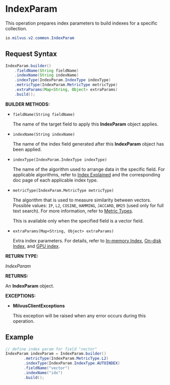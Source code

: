 # IndexParam

This operation prepares index parameters to build indexes for a specific collection.

```java
io.milvus.v2.common.IndexParam
```

## Request Syntax

```java
IndexParam.builder()
    .fieldName(String fieldName)
    .indexName(String indexName)
    .indexType(IndexParam.IndexType indexType)
    .metricType(IndexParam.MetricType metricType)
    .extraParams(Map<String, Object> extraParams)
    .build();
```

**BUILDER METHODS:**

- `fieldName(String fieldName)`

    The name of the target field to apply this **IndexParam** object applies.

- `indexName(String indexName)`

    The name of the index field generated after this **IndexParam** object has been applied.

- `indexType(IndexParam.IndexType indexType)`

    The name of the algorithm used to arrange data in the specific field. For applicable algorithms, refer to [Index Explained](https://milvus.io/docs/index-explained.md) and the corresponding doc page of each applicable index type.

- `metricType(IndexParam.MetricType metricType)`

    The algorithm that is used to measure similarity between vectors. Possible values: `IP`, `L2`, `COSINE`, `HAMMING`, `JACCARD`, `BM25` (used only for full text search). For more information, refer to [Metric Types](https://milvus.io/docs/metric.md).

    This is available only when the specified field is a vector field.

- `extraParams(Map<String, Object> extraParams)`

    Extra index parameters. For details, refer to [In-memory Index](https://milvus.io/docs/index.md), [On-disk Index](https://milvus.io/docs/disk_index.md), and [GPU index](https://milvus.io/docs/gpu_index.md).

**RETURN TYPE:**

*IndexParam*

**RETURNS:**

An **IndexParam** object.

**EXCEPTIONS:**

- **MilvusClientExceptions**

    This exception will be raised when any error occurs during this operation.

## Example

```java
// define index param for field "vector"
IndexParam indexParam = IndexParam.builder()
        .metricType(IndexParam.MetricType.L2)
        .indexType(IndexParam.IndexType.AUTOINDEX)
        .fieldName("vector")
        .indexName("idx")
        .build();
```

